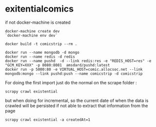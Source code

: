 # exitentialcomics

if not docker-machine is created

```
docker-machine create dev
`docker-machine env dev`
```

```
docker build -t comicstrip --rm .

docker run --name mongodb -d mongo
docker run --name redis -d redis
docker run --name pushd  -d --link redis:res -e "REDIS_HOST=res" -e "GCM_KEY=XXX" -p 8080:8081  amsdard/pushd:latest
docker run -p 5000:80 -e VIRTUAL_HOST=comic.allocsoc.net --link mongodb:mongo --link pushd:push --name comicstrip -d comicstrip
```



For doing the first import just do the normal on the scrape folder :

```scrapy crawl existential```

but when doing for incremental, so the current date of when the data is crawled will be persisted
if not able to extract that information from the page

```scrapy crawl existential -a createdAt=1```
